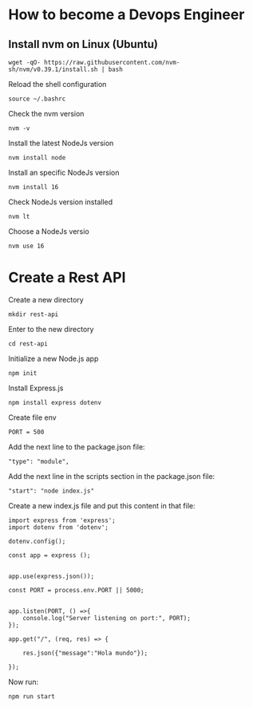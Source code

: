 # How to become a Devops Engineer

## Install nvm on Linux (Ubuntu)

```
wget -qO- https://raw.githubusercontent.com/nvm-sh/nvm/v0.39.1/install.sh | bash
```

Reload the shell configuration
```
source ~/.bashrc
```

Check the nvm version
```
nvm -v
```

Install the latest NodeJs version 

```
nvm install node
```

Install an specific NodeJs version

```
nvm install 16
```

Check NodeJs version installed


```
nvm lt
```

Choose a NodeJs versio

```
nvm use 16
```

# Create a Rest API

Create a new directory 

```
mkdir rest-api
```

Enter to the new directory
```
cd rest-api
```

Initialize a new Node.js app
```
npm init
```

Install Express.js

```
npm install express dotenv
```

Create file env
```
PORT = 500
```
Add the next line to the package.json file:

```
"type": "module",
```

Add the next line in the scripts section in the package.json file:

```
"start": "node index.js"
```

Create a new index.js file and put this content in that file:

```
import express from 'express';
import dotenv from 'dotenv';

dotenv.config();

const app = express ();


app.use(express.json());

const PORT = process.env.PORT || 5000;


app.listen(PORT, () =>{
    console.log("Server listening on port:", PORT);
});

app.get("/", (req, res) => {

    res.json({"message":"Hola mundo"});

});
```

Now run:

```
npm run start
```
